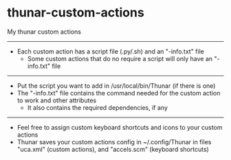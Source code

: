 # thunar-custom-actions
My thunar custom actions
- -----------------------------------------------
- Each custom action has a script file (.py/.sh) and an "-info.txt" file 
  - Some custom actions that do no require a script will only have an "-info.txt" file
- -----------------------------------------------
- Put the script you want to add in /usr/local/bin/Thunar (if there is one)
- The "-info.txt" file contains the command needed for the custom action to work and other attributes
  - It also contains the required dependencies, if any
- -----------------------------------------------
- Feel free to assign custom keyboard shortcuts and icons to your custom actions
- Thunar saves your custom actions config in ~/.config/Thunar in files "uca.xml" (custom actions), and "accels.scm" (keyboard shortcuts)
